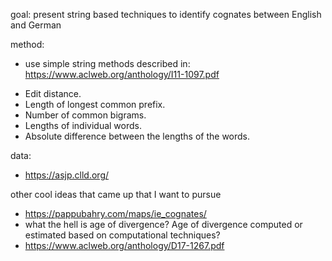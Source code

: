 goal: present string based techniques to identify cognates between English and German

method:
* use simple string methods described in: https://www.aclweb.org/anthology/I11-1097.pdf

- Edit distance.
- Length of longest common prefix.
- Number of common bigrams.
- Lengths of individual words.
- Absolute difference between the lengths of the words.

data:
* https://asjp.clld.org/




other cool ideas that came up that I want to pursue
* https://pappubahry.com/maps/ie_cognates/
* what the hell is age of divergence? Age of divergence computed or estimated based on computational techniques?
* https://www.aclweb.org/anthology/D17-1267.pdf

